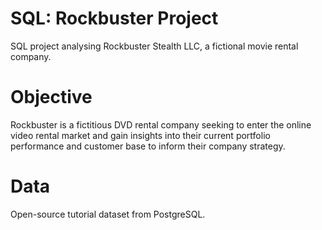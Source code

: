 # SQL: Rockbuster Project
SQL project analysing Rockbuster Stealth LLC, a fictional movie rental company.
# Objective
Rockbuster is a fictitious DVD rental company seeking to enter the online video rental market and gain insights into their current portfolio performance and customer base to inform their company strategy.
# Data
Open-source tutorial dataset from PostgreSQL.
